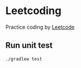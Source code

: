 # Leetcoding

Practice coding by [Leetcode](https://leetcode.com/)

## Run unit test
``` shell
./gradlew test
```
